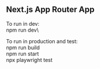 ## Next.js App Router App

To run in dev:\
npm run dev\

To run in production and test:\
npm run build\
npm run start\
npx playwright test
